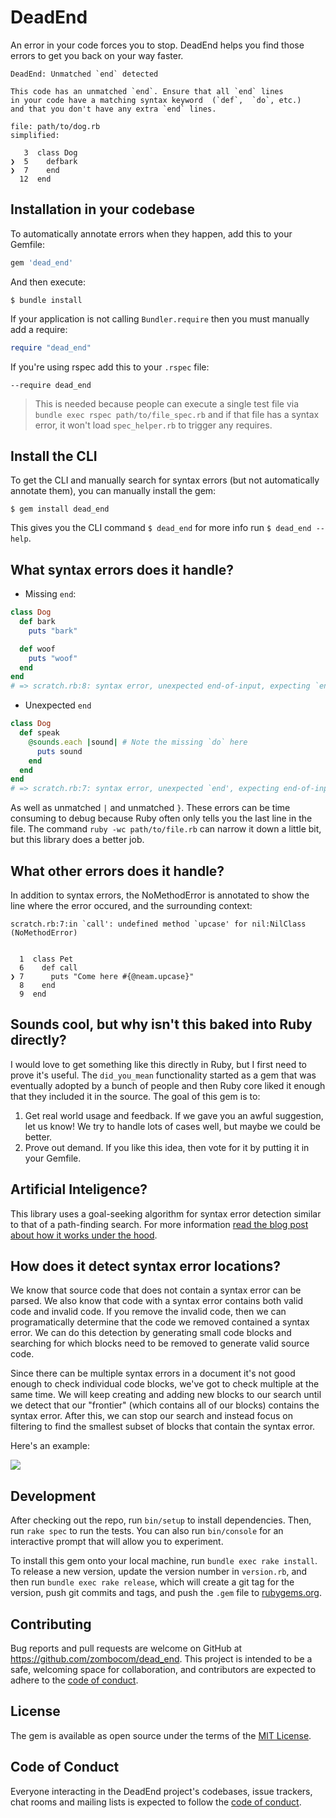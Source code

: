 # DeadEnd

An error in your code forces you to stop. DeadEnd helps you find those errors to get you back on your way faster.

    DeadEnd: Unmatched `end` detected

    This code has an unmatched `end`. Ensure that all `end` lines
    in your code have a matching syntax keyword  (`def`,  `do`, etc.)
    and that you don't have any extra `end` lines.

    file: path/to/dog.rb
    simplified:

       3  class Dog
    ❯  5    defbark
    ❯  7    end
      12  end

## Installation in your codebase

To automatically annotate errors when they happen, add this to your Gemfile:

```ruby
gem 'dead_end'
```

And then execute:

    $ bundle install

If your application is not calling `Bundler.require` then you must manually add a require:

```ruby
require "dead_end"
```

If you're using rspec add this to your `.rspec` file:

```
--require dead_end
```

> This is needed because people can execute a single test file via `bundle exec rspec path/to/file_spec.rb` and if that file has a syntax error, it won't load `spec_helper.rb` to trigger any requires.

## Install the CLI

To get the CLI and manually search for syntax errors (but not automatically annotate them), you can manually install the gem:

    $ gem install dead_end

This gives you the CLI command `$ dead_end` for more info run `$ dead_end --help`.

## What syntax errors does it handle?

- Missing `end`:

```ruby
class Dog
  def bark
    puts "bark"

  def woof
    puts "woof"
  end
end
# => scratch.rb:8: syntax error, unexpected end-of-input, expecting `end'
```

- Unexpected `end`

```ruby
class Dog
  def speak
    @sounds.each |sound| # Note the missing `do` here
      puts sound
    end
  end
end
# => scratch.rb:7: syntax error, unexpected `end', expecting end-of-input
```

As well as unmatched `|` and unmatched `}`. These errors can be time consuming to debug because Ruby often only tells you the last line in the file. The command `ruby -wc path/to/file.rb` can narrow it down a little bit, but this library does a better job.

## What other errors does it handle?

In addition to syntax errors, the NoMethodError is annotated to show the line where the error occured, and the surrounding context:

```
scratch.rb:7:in `call': undefined method `upcase' for nil:NilClass (NoMethodError)


  1  class Pet
  6    def call
❯ 7      puts "Come here #{@neam.upcase}"
  8    end
  9  end
```

## Sounds cool, but why isn't this baked into Ruby directly?

I would love to get something like this directly in Ruby, but I first need to prove it's useful. The `did_you_mean` functionality started as a gem that was eventually adopted by a bunch of people and then Ruby core liked it enough that they included it in the source. The goal of this gem is to:

1. Get real world usage and feedback. If we gave you an awful suggestion, let us know! We try to handle lots of cases well, but maybe we could be better.
2. Prove out demand. If you like this idea, then vote for it by putting it in your Gemfile.

## Artificial Inteligence?

This library uses a goal-seeking algorithm for syntax error detection similar to that of a path-finding search. For more information [read the blog post about how it works under the hood](https://schneems.com/2020/12/01/squash-unexpectedend-errors-with-syntaxsearch/).

## How does it detect syntax error locations?

We know that source code that does not contain a syntax error can be parsed. We also know that code with a syntax error contains both valid code and invalid code. If you remove the invalid code, then we can programatically determine that the code we removed contained a syntax error. We can do this detection by generating small code blocks and searching for which blocks need to be removed to generate valid source code.

Since there can be multiple syntax errors in a document it's not good enough to check individual code blocks, we've got to check multiple at the same time. We will keep creating and adding new blocks to our search until we detect that our "frontier" (which contains all of our blocks) contains the syntax error. After this, we can stop our search and instead focus on filtering to find the smallest subset of blocks that contain the syntax error.

Here's an example:

![](assets/syntax_search.gif)

## Development

After checking out the repo, run `bin/setup` to install dependencies. Then, run `rake spec` to run the tests. You can also run `bin/console` for an interactive prompt that will allow you to experiment.

To install this gem onto your local machine, run `bundle exec rake install`. To release a new version, update the version number in `version.rb`, and then run `bundle exec rake release`, which will create a git tag for the version, push git commits and tags, and push the `.gem` file to [rubygems.org](https://rubygems.org).

## Contributing

Bug reports and pull requests are welcome on GitHub at https://github.com/zombocom/dead_end. This project is intended to be a safe, welcoming space for collaboration, and contributors are expected to adhere to the [code of conduct](https://github.com/zombocom/dead_end/blob/master/CODE_OF_CONDUCT.md).


## License

The gem is available as open source under the terms of the [MIT License](https://opensource.org/licenses/MIT).

## Code of Conduct

Everyone interacting in the DeadEnd project's codebases, issue trackers, chat rooms and mailing lists is expected to follow the [code of conduct](https://github.com/zombocom/dead_end/blob/master/CODE_OF_CONDUCT.md).
